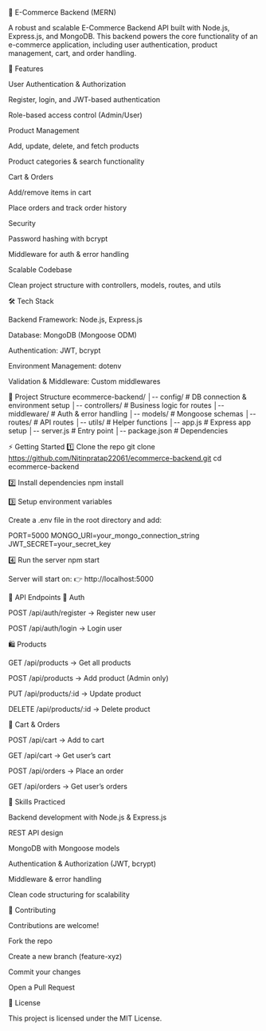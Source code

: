 🛒 E-Commerce Backend (MERN)

A robust and scalable E-Commerce Backend API built with Node.js, Express.js, and MongoDB.
This backend powers the core functionality of an e-commerce application, including user authentication, product management, cart, and order handling.

🚀 Features

User Authentication & Authorization

Register, login, and JWT-based authentication

Role-based access control (Admin/User)

Product Management

Add, update, delete, and fetch products

Product categories & search functionality

Cart & Orders

Add/remove items in cart

Place orders and track order history

Security

Password hashing with bcrypt

Middleware for auth & error handling

Scalable Codebase

Clean project structure with controllers, models, routes, and utils

🛠 Tech Stack

Backend Framework: Node.js, Express.js

Database: MongoDB (Mongoose ODM)

Authentication: JWT, bcrypt

Environment Management: dotenv

Validation & Middleware: Custom middlewares

📂 Project Structure
ecommerce-backend/
│-- config/          # DB connection & environment setup
│-- controllers/     # Business logic for routes
│-- middleware/      # Auth & error handling
│-- models/          # Mongoose schemas
│-- routes/          # API routes
│-- utils/           # Helper functions
│-- app.js           # Express app setup
│-- server.js        # Entry point
│-- package.json     # Dependencies

⚡ Getting Started
1️⃣ Clone the repo
git clone https://github.com/Nitinpratap22061/ecommerce-backend.git
cd ecommerce-backend

2️⃣ Install dependencies
npm install

3️⃣ Setup environment variables

Create a .env file in the root directory and add:

PORT=5000
MONGO_URI=your_mongo_connection_string
JWT_SECRET=your_secret_key

4️⃣ Run the server
npm start


Server will start on:
👉 http://localhost:5000

📡 API Endpoints
🔑 Auth

POST /api/auth/register → Register new user

POST /api/auth/login → Login user

🛍 Products

GET /api/products → Get all products

POST /api/products → Add product (Admin only)

PUT /api/products/:id → Update product

DELETE /api/products/:id → Delete product

🛒 Cart & Orders

POST /api/cart → Add to cart

GET /api/cart → Get user’s cart

POST /api/orders → Place an order

GET /api/orders → Get user’s orders

📖 Skills Practiced

Backend development with Node.js & Express.js

REST API design

MongoDB with Mongoose models

Authentication & Authorization (JWT, bcrypt)

Middleware & error handling

Clean code structuring for scalability

🤝 Contributing

Contributions are welcome!

Fork the repo

Create a new branch (feature-xyz)

Commit your changes

Open a Pull Request

📜 License

This project is licensed under the MIT License.
